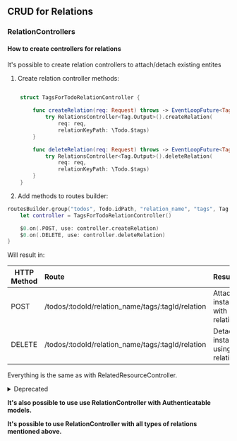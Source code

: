## CRUD for Relations 
### RelationControllers
#### How to create controllers for relations

It's possible to create relation controllers to attach/detach existing entites

1. Create relation controller methods:

```swift
  
    struct TagsForTodoRelationController {

        func createRelation(req: Request) throws -> EventLoopFuture<Tag.Output> {
            try RelationsController<Tag.Output>().createRelation(
                req: req,
                relationKeyPath: \Todo.$tags)
        }

        func deleteRelation(req: Request) throws -> EventLoopFuture<Tag.Output> {
            try RelationsController<Tag.Output>().deleteRelation(
                req: req,
                relationKeyPath: \Todo.$tags)
        }
    }

```

2. Add methods to routes builder:

```swift
routesBuilder.group("todos", Todo.idPath, "relation_name", "tags", Tag.idPath, "relation") {
    let controller = TagsForTodoRelationController()

    $0.on(.POST, use: controller.createRelation)
    $0.on(.DELETE, use: controller.deleteRelation)
}

```

Will result in:

| HTTP Method                 | Route                                              | Result
| --------------------------- |:---------------------------------------------------| :---------------|
|POST                         | /todos/:todoId/relation_name/tags/:tagId/relation  | Attach instances with relation
|DELETE                       | /todos/:todoId/relation_name/tags/:tagId/relation  | Detach instances using relation 


Everything is the same as with RelatedResourceController. 

<details><summary>Deprecated</summary>
<p>
  
The proccess is almost the same as usual:

1. Use **relation** property of contoller builder:

```swift
let controller = Tag.Output
                    .controller(eagerLoading: EagerLoadingUnsupported.self)
                    .related(with: \Todo.$tags, relationName: "relation_name")
                    .relation
                    .create()
                    .delete()

```
  

Will result in:

| HTTP Method                 | Route                                              | Result
| --------------------------- |:---------------------------------------------------| :---------------|
|POST                         | /todos/:todoId/relation_name/tags/:tagId/relation  | Attach instances with relation
|DELETE                       | /todos/:todoId/relation_name/tags/:tagId/relation  | Detach instances using relation 


Everything is the same as with RelatedResourceController. 
Relation name parameter is still optional. If nil is provided then the routes will look like:

| HTTP Method                 | Route                                              | Result
| --------------------------- |:---------------------------------------------------| :---------------|
|POST                         | /todos/:todoId/tags/:tagId/relation  | Attach instances with relation
|DELETE                       | /todos/:todoId/tags/:tagId/relation  | Detach instances using relation 

</p>
</details>



**It's also possible to use use RelationController with Authenticatable models.**

**It's possible to use RelationController with all types of relations mentioned above.**
 
